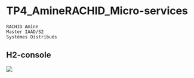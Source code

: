 # TP4_AmineRACHID_Micro-services

```
RACHID Amine
Master IAAD/S2
Systèmes Distribués
```

## H2-console

<div>
<img src="[https://user-images.githubusercontent.com/127174852/228279471-cbf03082-0c41-484d-97fc-6a93288ca3e0.png](https://github.com/AmineRACHID/TP4_AmineRACHID_Micro-services/assets/127174852/dcc5988e-4618-49ce-b15f-798b4026ba51)">
</div>
